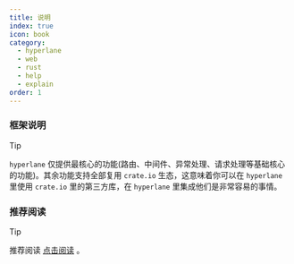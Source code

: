 ```yaml
---
title: 说明
index: true
icon: book
category:
  - hyperlane
  - web
  - rust
  - help
  - explain
order: 1
---
```


<Share colorful />

### 框架说明

> [!tip]
>
> `hyperlane` 仅提供最核心的功能(路由、中间件、异常处理、请求处理等基础核心的功能)。其余功能支持全部复用 `crate.io` 生态，这意味着你可以在 `hyperlane` 里使用 `crate.io` 里的第三方库，在 `hyperlane` 里集成他们是非常容易的事情。

### 推荐阅读

> [!tip]
> 推荐阅读 [点击阅读](../../hyperlane-utils/README.md) 。

<Bottom />
